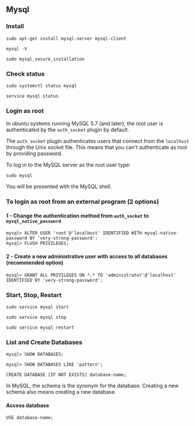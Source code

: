 Mysql
-----


### Install

```
sudo apt-get install mysql-server mysql-client

mysql -V

sudo mysql_secure_installation
```

### Check status
```
sudo systemctl status mysql

service mysql status
```

### Login as root

In ubuntu systems running MySQL 5.7 (and later), the root user is authenticated by the `auth_socket` plugin by default.

The `auth_socket` plugin authenticates users that connect from the `localhost` through the Unix socket file. This means that you can't authenticate as root by providing password.

To log in to the MySQL server as the root user type:
```
sudo mysql
```
You will be presented with the MySQL shell.

### To login as root from an external program (2 options)

#### 1 - Change the authentication method from `auth_socket` to `mysql_native_password`

```
mysql> ALTER USER 'root'@'localhost' IDENTIFIED WITH mysql-native-password BY 'very-strong-password';
mysql> FLUSH PRIVILEGES;
```

#### 2 - Create a new administrative user with access to all databases (recommended option)

```
mysql> GRANT ALL PRIVILEGES ON *.* TO 'administrator'@'localhost' IDENTIFIED BY 'very-strong-password';
```

### Start, Stop, Restart 
```
sudo service mysql start

sudo service mysql stop

sudo service mysql restart
```

### List and Create Databases
```
mysql> SHOW DATABASES;

mysql> SHOW DATABASES LIKE 'pattern';
```

```
CREATE DATABASE [IF NOT EXISTS] database-name;
```

In MySQL, the schema is the synonym for the database. Creating a new schema also means creating a new database.

#### Access database
```
USE database-name;
```
